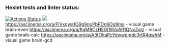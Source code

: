 ### Hexlet tests and linter status:
[![Actions Status](https://github.com/maloyza/frontend-project-44/workflows/hexlet-check/badge.svg)](https://github.com/maloyza/frontend-project-44/actions)
<a href="https://codeclimate.com/github/maloyza/frontend-project-44/maintainability"><img src="https://api.codeclimate.com/v1/badges/2544362cec530bc0a94f/maintainability" /></a>
https://asciinema.org/a/FlVxqwa1Q9g9noPbPDn6Og9ms - visual game brain-even
https://asciinema.org/a/ftgM8CzHEGl18VoAR1QNxZgjz - visual game braib-calc
https://asciinema.org/a/A3tOhaPcYdwwpmdc3rtR4qwhM - visual game brain-gcd

